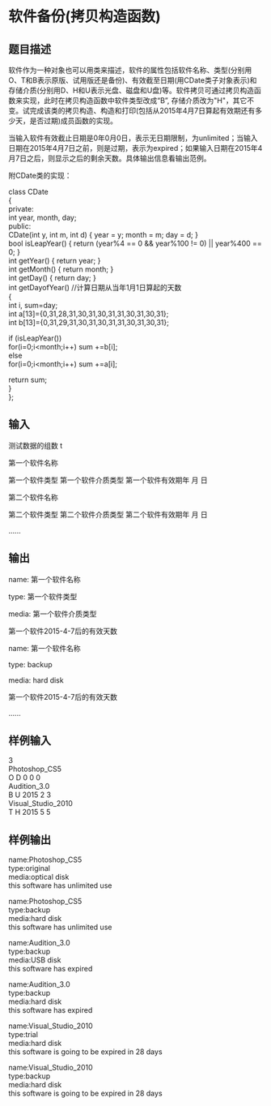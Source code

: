  # 软件备份(拷贝构造函数)  
  
 ## 题目描述  
 软件作为一种对象也可以用类来描述，软件的属性包括软件名称、类型(分别用O、T和B表示原版、试用版还是备份)、有效截至日期(用CDate类子对象表示)和存储介质(分别用D、H和U表示光盘、磁盘和U盘)等。软件拷贝可通过拷贝构造函数来实现，此时在拷贝构造函数中软件类型改成“B”, 存储介质改为"H"，其它不变。试完成该类的拷贝构造、构造和打印(包括从2015年4月7日算起有效期还有多少天，是否过期)成员函数的实现。  
   
 当输入软件有效截止日期是0年0月0日，表示无日期限制，为unlimited；当输入日期在2015年4月7日之前，则是过期，表示为expired；如果输入日期在2015年4月7日之后，则显示之后的剩余天数。具体输出信息看输出范例。  
   
 附CDate类的实现：  
   
 class CDate  
 {  
 private:  
 int year, month, day;  
 public:  
 CDate(int y, int m, int d) { year = y; month = m; day = d; }  
 bool isLeapYear() { return (year%4 == 0 && year%100 != 0) || year%400 == 0; }  
 int getYear() { return year; }  
 int getMonth() { return month; }  
 int getDay() { return day; }  
 int getDayofYear()         //计算日期从当年1月1日算起的天数  
 {  
 int i, sum=day;  
 int a[13]={0,31,28,31,30,31,30,31,31,30,31,30,31};  
 int b[13]={0,31,29,31,30,31,30,31,31,30,31,30,31};  
   
 if (isLeapYear())  
 for(i=0;i<month;i++)   sum +=b[i];  
 else  
 for(i=0;i<month;i++)   sum +=a[i];  
   
 return sum;  
 }  
 };  
 ## 输入  
 测试数据的组数 t  
   
 第一个软件名称  
   
 第一个软件类型 第一个软件介质类型 第一个软件有效期年 月 日  
   
 第二个软件名称  
   
 第二个软件类型 第二个软件介质类型 第二个软件有效期年 月 日  
   
 ......  
   
 ## 输出  
 name: 第一个软件名称  
   
 type: 第一个软件类型  
   
 media: 第一个软件介质类型  
   
 第一个软件2015-4-7后的有效天数  
   
 name: 第一个软件名称  
   
 type: backup  
   
 media: hard disk  
   
 第一个软件2015-4-7后的有效天数  
   
 ......  
   
 ## 样例输入  
 3  
 Photoshop_CS5  
 O D 0 0 0  
 Audition_3.0  
 B U 2015 2 3  
 Visual_Studio_2010  
 T H 2015 5 5  
 ## 样例输出  
 name:Photoshop_CS5  
 type:original  
 media:optical disk  
 this software has unlimited use  
   
 name:Photoshop_CS5  
 type:backup  
 media:hard disk  
 this software has unlimited use  
   
 name:Audition_3.0  
 type:backup  
 media:USB disk  
 this software has expired  
   
 name:Audition_3.0  
 type:backup  
 media:hard disk  
 this software has expired  
   
 name:Visual_Studio_2010  
 type:trial  
 media:hard disk  
 this software is going to be expired in 28 days  
   
 name:Visual_Studio_2010  
 type:backup  
 media:hard disk  
 this software is going to be expired in 28 days  
   
  
